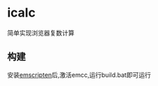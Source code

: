 # icalc
简单实现浏览器复数计算

## 构建
安装[emscripten](https://emscripten.org/index.html)后,激活emcc,运行build.bat即可运行
